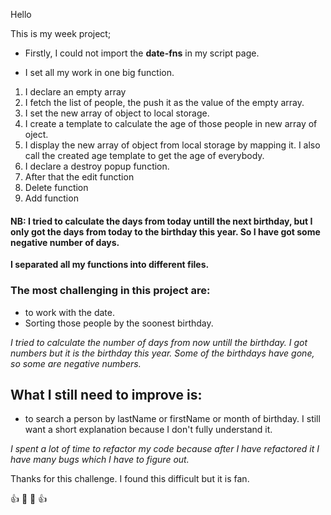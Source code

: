 Hello 

This is my week project;

- Firstly, I could not import the **date-fns** in my script page.

- I set all my work in one big function.

1. I declare an empty array 
2. I fetch the list of people, the push it as the value of the empty array.
3. I set the new array of object to local storage.
4. I create a template to calculate the age of those people in new array of oject. 
5. I display the new array of object from local storage by mapping it. I also call the created age template to get the age of everybody.
6. I declare a destroy popup function.
7. After that the edit function
8. Delete function
9. Add function

#### NB: I tried to calculate the days from today untill the next birthday, but I only got the days from today to the birthday this year. So I have got some negative number of days.

**I separated all my functions into different files.**

### The most challenging in this project are: 
 - to work with the date.
 - Sorting those people by the soonest birthday.

*I tried to calculate the number of days from now untill the birthday. I got numbers but it is the birthday this year. Some of the birthdays have gone, so some are negative numbers.*

## What I still need to improve is:
* to search a person by lastName or firstName or month of birthday. I still want a short explanation because I don't fully understand it.

*I spent a lot of time to refactor my code because after I have refactored it I have many bugs which I have to figure out.*

Thanks for this challenge. I found this difficult but it is fan.

👍 🙂 🙂  👍 